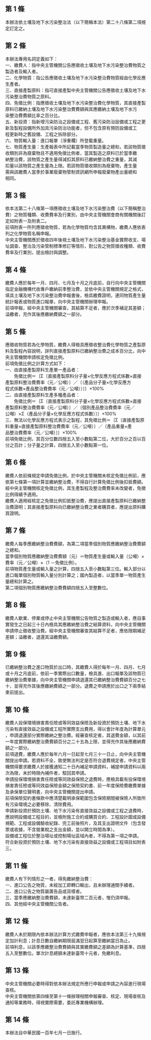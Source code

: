 第 1 條
-------
本辦法依土壤及地下水污染整治法（以下簡稱本法）第二十八條第二項規  
定訂定之。

第 2 條
-------
本辦法專用名詞定義如下：  
一、繳費人：指中央主管機關公告應徵收土壤及地下水污染整治費物質之  
    製造者及輸入者。  
二、化學物質：指公告應徵收土壤及地下水污染整治費物質經由化學反應  
    生產者。  
三、直接產製原料：指可直接產製中央主管機關公告應徵收土壤及地下水  
    污染整治費物質之原料。  
四、免徵比例：指應徵收土壤及地下水污染整治費化學物質，其直接產製  
    原料已繳納土壤及地下水污染整治費費額與其應繳納土壤及地下水污  
    染整治費費額比率之百分比。  
五、新投資：指新增污染防治之設備或工程、舊污染防治設備或工程之更  
    新及製程設備所外加具污染防治功能者，但不包含原有預防設備或工  
    程更新時之舊設備、工程之拆除部分。  
六、物質輸入量：進口報單（淨重欄）所登載重量。  
七、物質產生量：生產報表中所記載當季物質製造量之總和，若該物質徵  
    收類別非為廢棄物且不適用免徵比例者，當其製造之原料已於當季繳  
    納整治費，該物質之產生量得減扣其原料已繳納整治費之重量，其減  
    扣量以該物質之產生量為上限。若該物質徵收類別為廢棄物，產生量  
    需與該繳費人當季於事業廢棄物管制資訊網所申報廢棄物產出量總和  
    相同。

第 3 條
-------
依本法第二十八條第一項應徵收土壤及地下水污染整治費（以下簡稱整治  
費）之物質種類、收費費率及行業別，由中央主管機關會商有關機關後訂  
定如附表一及附表二。  
前項附表一所列應徵收物質，若為化學物質均含其異構物，繳費人應依表  
列之化學物質名稱申報。  
中央主管機關應於徵收四年後視土壤及地下水污染整治基金實際收支、場  
址調查、整治及污染管制標準修訂等情形，對公告之物質徵收種類、收費  
費率及行業別，提出檢討與調整。

第 4 條
-------
繳費人應於每年一月、四月、七月及十月之月底前，自行向中央主管機關  
指定金融機構代收專戶繳納前季整治費，並依中央主管機關規定之格式，  
填具土壤及地下水污染整治費申報書後，檢具繳費證明，連同物質產生量  
統計報表或物質進口報單，向中央主管機關辦理申報。  
前項申報，經中央主管機關審查，其結算不足者，應於次季補足其差額；  
溢繳者，充作其後應繳納費額之一部分。

第 5 條
-------
應徵收物質若為化學物質，繳費人得檢具應徵收整治費化學物質之產製原  
料及製程內容說明，詳列直接產製原料已繳納整治費之成本百分比，向中  
央主管機關申請核定免徵比例。  
前項免徵比例之計算方式如下：  
一、由直接產製原料生產單一產品者：  
　　免徵比例＝｛Σ〔直接產製原料分子量×化學反應方程式係數×直接  
    產製原料整治費費率（元／公噸）〕／〔（產品分子量×化學反應方  
    程式係數×產品整治費費率（元／公噸））〕｝×100%  
二、由直接產製原料生產多種產品者：  
　　免徵比例＝｛Σ〔直接產製原料分子量×化學反應方程式係數×直接  
    產製原料整治費費率（元／公噸）〕／〔個別產品整治費費率（元／  
    公噸）×Σ（產品分子量×化學反應方程式係數）〕｝×100%  
三、無法以化學反應方程式表示之製程，其免徵比例＝｛Σ〔直接產製原  
    料重量×直接產製原料整治費費率（元／公噸）〕／〔產品重量×產  
    品整治費費率（元／公噸）〕｝×100%  
前項免徵比例，其百分位數四捨五入至小數點第二位，大於百分之百以百  
分之百計；分子量之計算，四捨五入至小數點第一位。

第 6 條
-------
繳費人依前條規定申請免徵比例，於中央主管機關未核定免徵比例前，應  
依第七條第一項計算並繳納整治費，不得自行計算免徵比例後扣抵費額。  
經中央主管機關核定免徵比例，其生產製程及整治費費率未改變者，免徵  
比例得續予適用。  
繳費人適用經核定之免徵比例扣抵整治費，應提出直接產製原料已繳納整  
治費證明；其直接產製原料向已繳納整治費之業者購買者，應提出原料購  
買證明。

第 7 條
-------
繳費人每季應繳納整治費費額，為第二項當季個別物質應繳納整治費費額  
之總和。  
當季個別物質應繳納整治費費額（元）＝物質產生量或輸入量（公噸）×  
費率（元／公噸）×（1 －免徵比例）。  
前項物質產生量或輸入量之計算，四捨五入至小數點第三位。輸入部分以  
進口報單個別物質輸入量分別計算之；國內製造者，以當季單一物質產生  
量總和計算之。  
第二項個別物質應繳納整治費費額四捨五入至整數位。

第 8 條
-------
繳費人歇業、停業或停止中央主管機關公告物質之製造或輸入者，應自事  
實發生之日起三十日內檢具其應繳納整治費之結算資料，向中央主管機關  
申請停止徵收整治費。經中央主管機關審查其結算不足者，應依限期補足  
差額；溢繳者，退還其溢繳費額。

第 9 條
-------
已繳納整治費之進口物質於出口時，其繳費人得於每年一月、四月、七月  
或十月之月底前，依前一季實際出口數量，檢具進、出口報單及該物質已  
繳納整治費單據，向中央主管機關申請退還其已繳納整治費費額百分之七  
十，並得充作其後應繳納費額之一部分。退費之申請應於出口之下兩季結  
束前提出。

第 10 條
--------
繳費人投保環境損害責任險或等同效益保險及新投資於預防土壤、地下水  
污染有直接效益之設備或工程所實際支出費用，得以會計年度為計算單元  
，申請退還部分實際繳納之整治費。經審查核定者，其退費金額，以其前  
一年度實際繳納整治費費額百分之二十五為上限，並得充作其後應繳納費  
額之一部分。  
前項退費，繳費人應於每年六月一日起至七月三十一日止，向中央主管機  
關提出申請。若資料不全，致使無法判定是否符合退費規定者，中央主管  
機關得要求繳費人於接獲通知二十日內補足申請資料，補提申請資料以兩  
次為限，未於時限內補件者，駁回其申請。  
申請投保環境損害責任險或等同效益保險之退費時，應檢具載有投保環境  
損害責任險或等同效益保險金額之保險契約書、前一年度保險費繳費單據  
及承保單位聲明書，向中央主管機關提出申請。  
前項保險契約書條款中應清楚載明承保範圍包含保險期間被保險人所致所  
有污染環境之必要移除、清除費用。  
申請新投資於預防土壤、地下水污染有直接效益之設備或工程之退費時，  
應說明設備或工程目的，並檢附施工合約或購買合約、工程設計圖或設備  
規範、工程或設備驗收紀錄、完工前後照片，及其支出證明文件（包含發  
票或收據，不含營業稅之支出金額，並以開立時間為準）。  
設備或工程位於整治場址或控制場址區域內者，不得為第一項之申請。  
符合新投資於預防土壤、地下水污染有直接效益之設備或工程項目如附表  
三。

第 11 條
--------
繳費人有下列情形之一者，得免繳納整治費：  
一、進口公告之物質，未經加工即轉口輸出，且未辦理通關手續者。  
二、進口公告之物質屬廣告品或貨樣者。  
三、當季應繳納整治費費額，未達新臺幣二百元者，惟仍須申報。  
四、其他經中央主管機關公告者。

第 12 條
--------
繳費人未於期限內依本辦法計算方式繳費申報者，應依本法第三十九條規  
定加計利息；計息日數自繳納期限屆滿翌日起算至繳納當日為止。  
前項利息，以該季應繳整治費費額與其實繳費額之差額為計算基準，四捨  
五入至整數位。單次計息總額未達新臺幣十元者，免繳利息。

第 13 條
--------
中央主管機關必要時得對依本辦法規定所應行申報或申請之內容進行現場  
查核。  
中央主管機關依第四條至第十一條辦理相關申報審查、核定、現場查核及  
通知等業務時，得視實際需要，委託專業機構辦理。

第 14 條
--------
本辦法自中華民國一百年七月一日施行。

